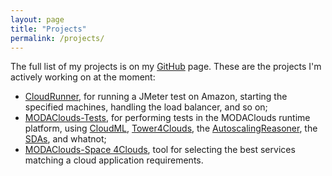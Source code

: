 ```yaml
---
layout: page
title: "Projects"
permalink: /projects/
---
```


The full list of my projects is on my [GitHub][github] page. These are the projects I'm actively working on at the moment:

- [CloudRunner][cloudrunner], for running a JMeter test on Amazon, starting the specified machines, handling the load balancer, and so on;
- [MODAClouds-Tests][modaclouds-tests], for performing tests in the MODAClouds runtime platform, using [CloudML][cloudml], [Tower4Clouds][tower4clouds], the [AutoscalingReasoner][autoscalingreasoner], the [SDAs][sda], and whatnot;
- [MODAClouds-Space 4Clouds][space4cloud], tool for selecting the best services matching a cloud application requirements.

[github]: https://github.com/rickdesantis
[cloudrunner]: https://github.com/rickdesantis/cloud-runner
[modaclouds-tests]: https://github.com/deib-polimi/modaclouds-tests
[space4cloud]: https://github.com/deib-polimi/modaclouds-space4cloud
[tower4clouds]: https://github.com/deib-polimi/tower4clouds
[autoscalingreasoner]: https://github.com/deib-polimi/modaclouds-autoscalingReasoner
[sda]: https://github.com/imperial-modaclouds/modaclouds-sda
[cloudml]: https://github.com/SINTEF-9012/cloudml
